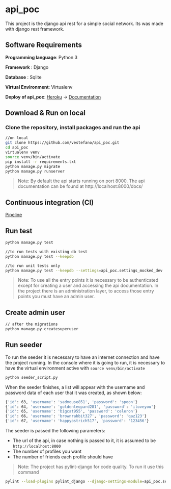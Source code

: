 # api_poc

This project is the django api rest for a simple social network. Its was made with django rest framework.

## Software Requirements

**Programming language**: Python 3

**Framework** : Django

**Database** : Sqlite

**Virtual Environment**: Virtualenv 

**Deploy of api_poc**: [Heroku](https://app-poc-dspot.herokuapp.com/api/jwt/token/) -> [Documentation](https://app-poc-dspot.herokuapp.com/docs/)  

## Download & Run on local

### Clone the repository, install packages and run the api

```bash
//on local
git clone https://github.com/vestefano/api_poc.git
cd api_poc
virtualenv venv
source venv/bin/activate
pip install -r requirements.txt
python manage.py migrate
python manage.py runserver
```

>Note: By default the api starts running on port 8000. The api documentation can be found at 
http://localhost:8000/docs/

## Continuous integration (CI)
[Pipeline](https://github.com/vestefano/api_poc/actions)

## Run test
```bash
python manage.py test

//to run tests with existing db test 
python manage.py test --keepdb

//to run unit tests only
python manage.py test --keepdb --settings=api_poc.settings_mocked_dev
```

>Note: To use all the entry points it is necessary to be authenticated except for creating a user and 
accessing the api documentation. In the project there is an administration layer, to access those entry 
points you must have an admin user. 

## Create admin user
```bash
// after the migrations
python manage.py createsuperuser
```

## Run seeder
To run the seeder it is necessary to have an internet connection and have the project running. In the console where 
it is going to run, it is necessary to have the virtual environment active with ```source venv/bin/activate```

```bash
python seeder_script.py
```

When the seeder finishes, a list will appear with the username and password data of each user that it was created, as shown 
below:
```bash
{'id': 63, 'username': 'sadmouse851', 'password': 'spoon'}
{'id': 64, 'username': 'goldenleopard281', 'password': 'iloveyou'}
{'id': 65, 'username': 'bigcat955', 'password': 'celeron'}
{'id': 66, 'username': 'brownrabbit327', 'password': 'qaz123'}
{'id': 67, 'username': 'happyostrich517', 'password': '123456'}
```

The seeder is passed the following parameters:
- The url of the api, in case nothing is passed to it, it is assumed to be ```http://localhost:8000```
- The number of profiles you want
- The number of friends each profile should have

>Note: The project has pylint-django for code quality. To run it use this command
```bash
pylint --load-plugins pylint_django --django-settings-module=api_poc.settings accounts api_poc seeder_script.py
```
